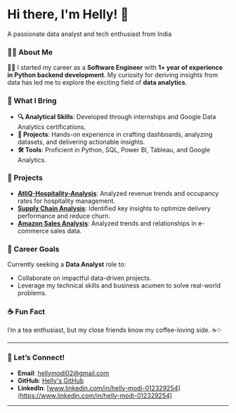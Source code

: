# Hi there, I'm Helly! 👋
A passionate data analyst and tech enthusiast from India  


### 👩‍💻 About Me
👩‍💻 I started my career as a **Software Engineer** with **1+ year of experience in Python backend development**. My curiosity for deriving insights from data has led me to explore the exciting field of **data analytics**.


### 🌟 What I Bring
- **🔍 Analytical Skills**: Developed through internships and Google Data Analytics certifications.
- **🚀 Projects**: Hands-on experience in crafting dashboards, analyzing datasets, and delivering actionable insights.
- **🛠️ Tools**: Proficient in Python, SQL, Power BI, Tableau, and Google Analytics.

### 📂 Projects
- **[AtliQ-Hospitality-Analysis](https://app.powerbi.com/view?r=eyJrIjoiMzJjYWUxMjItOTY4Yi00YjljLTljMjUtNmRlOGMwMGE2NGM1IiwidCI6ImZlMzQ2NjBjLWI3MjgtNDI0NC05MDRhLTUwNDg4MTNjZjIzMCJ9)**: Analyzed revenue trends and occupancy rates for hospitality management.
- **[Supply Chain Analysis](https://app.powerbi.com/view?r=eyJrIjoiMWZhNTg2ZjQtMzhkOS00OTVmLWJjZDMtYTIxM2NiZmZmNjVlIiwidCI6ImZlMzQ2NjBjLWI3MjgtNDI0NC05MDRhLTUwNDg4MTNjZjIzMCJ9&pageName=5d5e5d762697add52859)**: Identified key insights to optimize delivery performance and reduce churn.
- **[Amazon Sales Analysis](https://app.powerbi.com/view?r=eyJrIjoiODk4ZTY3N2YtYjZiZC00NzFiLWFhMjUtNTZkN2ZhYWFkMDJiIiwidCI6ImZlMzQ2NjBjLWI3MjgtNDI0NC05MDRhLTUwNDg4MTNjZjIzMCJ9)**: Analyzed trends and relationships in e-commerce sales data.

### 🎯 Career Goals
Currently seeking a **Data Analyst** role to:
- Collaborate on impactful data-driven projects.
- Leverage my technical skills and business acumen to solve real-world problems.

### ☕ Fun Fact
I’m a tea enthusiast, but my close friends know my coffee-loving side. ☕✨

---

### 🤝 Let’s Connect!

- **Email**: [hellymodi02@gmail.com](mailto:hellymodi02@gmail.com)
- **GitHub**: [Helly's GitHub](https://github.com/HellyModiKalpesh)
- **LinkedIn**: [www.linkedin.com/in/helly-modi-012329254](https://www.linkedin.com/in/helly-modi-012329254)
---

